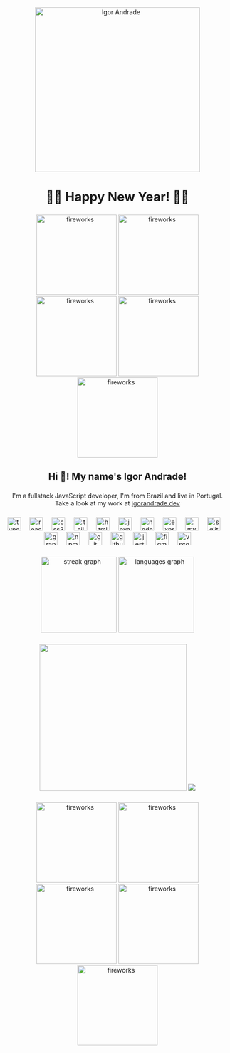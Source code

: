 <div align="center">
  <img src="https://i.imgur.com/aZ3qMp5.png" height="370" alt="Igor Andrade"  />
</div>

###

<h1 align="center">🚀🚀 Happy New Year! 🚀🚀</h2>

###
 
<div align="center">
  <img src="https://images.vexels.com/media/users/3/153673/isolated/preview/06317d39376a5cf0bb595082ff19dbbf-fireworks-display-icon-by-vexels.png" height="180" alt="fireworks"  />
  <img src="https://images.vexels.com/media/users/3/153673/isolated/preview/06317d39376a5cf0bb595082ff19dbbf-fireworks-display-icon-by-vexels.png" height="180" alt="fireworks"  />
  <img src="https://images.vexels.com/media/users/3/153673/isolated/preview/06317d39376a5cf0bb595082ff19dbbf-fireworks-display-icon-by-vexels.png" height="180" alt="fireworks"  />
  <img src="https://images.vexels.com/media/users/3/153673/isolated/preview/06317d39376a5cf0bb595082ff19dbbf-fireworks-display-icon-by-vexels.png" height="180" alt="fireworks"  />
  <img src="https://images.vexels.com/media/users/3/153673/isolated/preview/06317d39376a5cf0bb595082ff19dbbf-fireworks-display-icon-by-vexels.png" height="180" alt="fireworks"  />
</div>

###

<h2 align="center">Hi 👋! My name's Igor Andrade! </h2>

###

<p align="center">I'm a fullstack JavaScript developer, I'm from Brazil and live in Portugal. Take a look at my work at <a href="https://igorandrade.dev">igorandrade.dev</a></p>

###

<div align="center">
  <img src="https://cdn.jsdelivr.net/gh/devicons/devicon/icons/typescript/typescript-original.svg" height="30" alt="typescript logo"  />
  <img width="12" />
  <img src="https://cdn.jsdelivr.net/gh/devicons/devicon/icons/react/react-original.svg" height="30" alt="react logo"  />
  <img width="12" />
  <img src="https://cdn.jsdelivr.net/gh/devicons/devicon/icons/css3/css3-original.svg" height="30" alt="css3 logo"  />
  <img width="12" />
  <img src="https://cdn.jsdelivr.net/gh/devicons/devicon/icons/tailwindcss/tailwindcss-original-wordmark.svg" height="30" alt="tailwindcss logo"  />
  <img width="12" />
  <img src="https://cdn.jsdelivr.net/gh/devicons/devicon/icons/html5/html5-original.svg" height="30" alt="html5 logo"  />
  <img width="12" />
  <img src="https://cdn.jsdelivr.net/gh/devicons/devicon/icons/javascript/javascript-original.svg" height="30" alt="javascript logo"  />
  <img width="12" />
  <img src="https://cdn.jsdelivr.net/gh/devicons/devicon/icons/nodejs/nodejs-original.svg" height="30" alt="nodejs logo"  />
  <img width="12" />
  <img src="https://cdn.jsdelivr.net/gh/devicons/devicon/icons/express/express-original.svg" height="30" alt="express logo"  />
  <img width="12" />
  <img src="https://cdn.jsdelivr.net/gh/devicons/devicon/icons/mysql/mysql-original.svg" height="30" alt="mysql logo"  />
  <img width="12" />
  <img src="https://cdn.jsdelivr.net/gh/devicons/devicon/icons/sqlite/sqlite-original.svg" height="30" alt="sqlite logo"  />
  <img width="12" />
  <img src="https://cdn.jsdelivr.net/gh/devicons/devicon/icons/graphql/graphql-plain.svg" height="30" alt="graphql logo"  />
  <img width="12" />
  <img src="https://cdn.jsdelivr.net/gh/devicons/devicon/icons/npm/npm-original-wordmark.svg" height="30" alt="npm logo"  />
  <img width="12" />
  <img src="https://cdn.jsdelivr.net/gh/devicons/devicon/icons/git/git-original.svg" height="30" alt="git logo"  />
  <img width="12" />
  <img src="https://cdn.jsdelivr.net/gh/devicons/devicon/icons/github/github-original.svg" height="30" alt="github logo"  />
  <img width="12" />
  <img src="https://cdn.jsdelivr.net/gh/devicons/devicon/icons/jest/jest-plain.svg" height="30" alt="jest logo"  />
  <img width="12" />
  <img src="https://cdn.jsdelivr.net/gh/devicons/devicon/icons/figma/figma-original.svg" height="30" alt="figma logo"  />
  <img width="12" />
  <img src="https://cdn.jsdelivr.net/gh/devicons/devicon/icons/vscode/vscode-original.svg" height="30" alt="vscode logo"  />
</div>

###

<div align="center">
  <img src="https://streak-stats.demolab.com?user=rogiandrade&locale=en&mode=daily&theme=vision-friendly-dark&hide_border=true&border_radius=5" height="170" alt="streak graph"  />
  <img src="https://github-readme-stats.vercel.app/api/top-langs?username=rogiandrade&locale=en&hide_title=false&layout=compact&card_width=320&langs_count=5&theme=vision-friendly-dark&hide_border=true" height="170" alt="languages graph"  />
</div>

###

<div align="center">
  <img height="330" src="https://media.giphy.com/media/wwg1suUiTbCY8H8vIA/giphy-downsized-large.gif"  />
  <img src="https://spotify-recently-played-readme.vercel.app/api?user=12166400804">
</div>

###

<div align="center">
  <img src="https://images.vexels.com/media/users/3/153673/isolated/preview/06317d39376a5cf0bb595082ff19dbbf-fireworks-display-icon-by-vexels.png" height="180" alt="fireworks"  />
  <img src="https://images.vexels.com/media/users/3/153673/isolated/preview/06317d39376a5cf0bb595082ff19dbbf-fireworks-display-icon-by-vexels.png" height="180" alt="fireworks"  />
  <img src="https://images.vexels.com/media/users/3/153673/isolated/preview/06317d39376a5cf0bb595082ff19dbbf-fireworks-display-icon-by-vexels.png" height="180" alt="fireworks"  />
  <img src="https://images.vexels.com/media/users/3/153673/isolated/preview/06317d39376a5cf0bb595082ff19dbbf-fireworks-display-icon-by-vexels.png" height="180" alt="fireworks"  />
  <img src="https://images.vexels.com/media/users/3/153673/isolated/preview/06317d39376a5cf0bb595082ff19dbbf-fireworks-display-icon-by-vexels.png" height="180" alt="fireworks"  />
</div>

###
